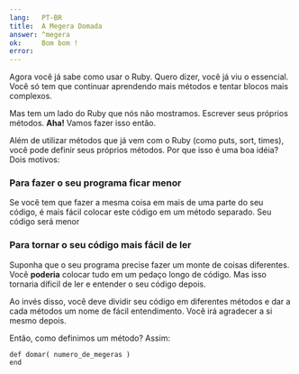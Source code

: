 ```yaml
---
lang:   PT-BR
title:  A Megera Domada
answer: ^megera
ok:     Bom bom !
error:  
---
```


Agora você já sabe como usar o Ruby. Quero dizer, você já viu o essencial.
Você só tem que continuar aprendendo mais métodos e tentar blocos mais complexos.

Mas tem um lado do Ruby que nós não mostramos. Escrever seus próprios métodos.
__Aha!__ Vamos fazer isso então.

Além de utilizar métodos que já vem com o Ruby (como puts, sort, times), você pode definir
seus próprios métodos. Por que isso é uma boa idéia? Dois motivos:

### Para fazer o seu programa ficar menor
Se você tem que fazer a mesma coisa em mais de uma parte do seu código, é mais fácil
colocar este código em um método separado. Seu código será menor

### Para tornar o seu código mais fácil de ler
Suponha que o seu programa precise fazer um monte de coisas diferentes.
Você __poderia__ colocar tudo em um pedaço longo de código. Mas isso tornaria díficil
de ler e entender o seu código depois.

Ao invés disso, você deve dividir seu código em diferentes métodos e dar a cada métodos
um nome de fácil entendimento. Você irá agradecer a si mesmo depois.

Então, como definimos um método? Assim:

    def domar( numero_de_megeras )
    end
